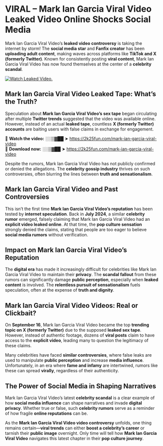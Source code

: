 # VIRAL – Mark Ian Garcia Viral Video Leaked Video Online Shocks Social Media 

Mark Ian Garcia Viral Video’s **leaked video controversy** is taking the internet by storm! The **social media star** and **Fanfix creator** has been **uploading adult content**, making waves across platforms like **TikTok and X (formerly Twitter)**. Known for consistently posting **viral content**, Mark Ian Garcia Viral Video has now found themselves at the center of a **celebrity scandal**.  

[![Watch Leaked Video.](https://miro.medium.com/v2/resize:fit:828/format:webp/1*cilzJN44JGOrTw9NJCrNHA.gif "Watch Leaked Video")](https://2k25fun.com/mark-ian-garcia-viral-video)

## **Mark Ian Garcia Viral Video Leaked Tape: What’s the Truth?**  
Speculation about **Mark Ian Garcia Viral Video’s sex tape** began circulating after multiple **Twitter trends** suggested that the video was available online. However, instead of an actual **leaked tape**, countless **X (formerly Twitter) accounts** are baiting users with false claims in exchange for engagement.  

🔹 **Watch the video:** ░░▒▓██ ➤ https://2k25fun.com/mark-ian-garcia-viral-video  
🔹 **Download now:** ░░▒▓██ ➤ https://2k25fun.com/mark-ian-garcia-viral-video  

Despite the rumors, Mark Ian Garcia Viral Video has not publicly confirmed or denied the allegations. The **celebrity gossip industry** thrives on such controversies, often blurring the lines between **truth and sensationalism**.  

## **Mark Ian Garcia Viral Video and Past Controversies**  
This isn’t the first time **Mark Ian Garcia Viral Video’s reputation** has been tested by **internet speculation**. Back in **July 2024**, a similar **celebrity rumor** emerged, falsely claiming that Mark Ian Garcia Viral Video had an **explicit video leaked online**. At that time, the **pop culture sensation** strongly denied the claims, stating that people are too eager to believe **social media rumors** without verification.  

## **Impact on Mark Ian Garcia Viral Video’s Reputation**  
The **digital era** has made it increasingly difficult for celebrities like Mark Ian Garcia Viral Video to maintain their **privacy**. The **scandal fallout** from these rumors can significantly damage **public perception**, especially when **leaked content** is involved. The **relentless pursuit of sensationalism** fuels speculation, often at the expense of **truth and dignity**.  

## **Mark Ian Garcia Viral Video Videos: Real or Clickbait?**  
On **September 16**, Mark Ian Garcia Viral Video became the top **trending topic on X (formerly Twitter)** due to the supposed **leaked sex tape**. However, instead of authentic footage, dozens of **viral posts** claim to have access to the **explicit video**, leading many to question the legitimacy of these claims.  

Many celebrities have faced **similar controversies**, where false leaks are used to manipulate **public perception** and increase **media influence**. Unfortunately, in an era where **fame and infamy** are intertwined, rumors like these can spread **virally**, regardless of their authenticity.  

## **The Power of Social Media in Shaping Narratives**  
Mark Ian Garcia Viral Video’s latest **celebrity scandal** is a clear example of how **social media influence** can shape narratives and invade **digital privacy**. Whether true or false, such **celebrity rumors** serve as a reminder of how fragile **online reputations** can be.  

As the **Mark Ian Garcia Viral Video video controversy** unfolds, one thing remains certain—**viral trends** can either **boost a celebrity’s career** or tarnish their **public image** overnight. Only time will tell how **Mark Ian Garcia Viral Video** navigates this latest chapter in their **pop culture journey**. 